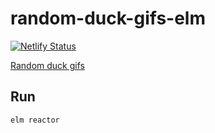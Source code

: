 # random-duck-gifs-elm
[![Netlify Status](https://api.netlify.com/api/v1/badges/1a736621-7f91-4875-8b0f-1659bbba63c2/deploy-status)](https://app.netlify.com/sites/random-duck-gifs/deploys)

[Random duck gifs](https://random-duck-gifs.netlify.com/)


## Run

```bash
elm reactor
```